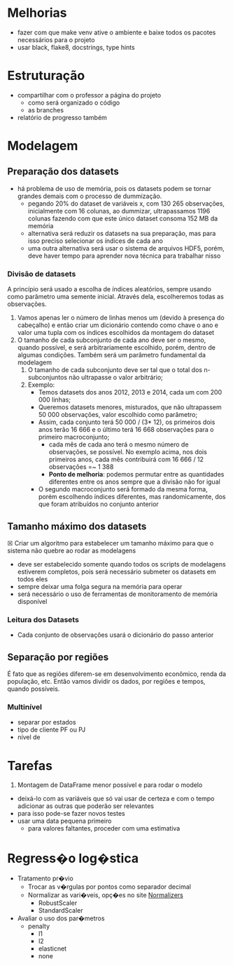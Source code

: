 # Melhorias
- fazer com que make venv ative o ambiente e baixe todos os pacotes necessários para o projeto
- usar black, flake8, docstrings, type hints
# Estruturação
- compartilhar com o professor a página do projeto
  - como será organizado o código
  - as branches
- relatório de progresso também
# Modelagem
## Preparação dos datasets
- há problema de uso de memória, pois os datasets podem se tornar grandes demais com o processo de dummização.
  - pegando 20% do dataset de variáveis x, com 130 265 observações, inicialmente com 16 colunas, ao dummizar, ultrapassamos 1196 colunas fazendo com que este único dataset consoma 152 MB da memória
  - alternativa será reduzir os datasets na sua preparação, mas para isso preciso selecionar os índices de cada ano
  - uma outra alternativa será usar o sistema de arquivos HDF5, porém, deve haver tempo para aprender nova técnica para trabalhar nisso
### Divisão de datasets
A princípio será usado a escolha de índices aleatórios, sempre usando como parâmetro uma semente inicial. Através dela,
escolheremos todas as observações.
1. Vamos apenas ler o número de linhas menos um (devido à presença do cabeçalho) e então criar um dicionário contendo como chave o ano e valor uma tupla com os índices escolhidos da montagem do dataset
2. O tamanho de cada subconjunto de cada ano deve ser o mesmo, quando possível, e será arbitrariamente escolhido, porém, dentro de algumas condições. Também será um parâmetro fundamental da modelagem
   1. O tamanho de cada subconjunto deve ser tal que o total dos n-subconjuntos não ultrapasse o valor arbitrário;
   2. Exemplo: 
      - Temos datasets dos anos 2012, 2013 e 2014, cada um com 200 000 linhas;
      - Queremos datasets menores, misturados, que não ultrapassem 50 000 observações, valor escolhido como parâmetro;
      - Assim, cada conjunto terá 50 000 / (3* 12), os primeiros dois anos terão 16 666 e o último terá 16 668 observações para o primeiro macroconjunto;
        - cada mês de cada ano terá o mesmo número de observações, se possível. No exemplo acima, nos dois primeiros anos, cada mês contribuirá com 16 666 / 12 observações =~ 1 388
        - **Ponto de melhoria**: podemos permutar entre as quantidades diferentes entre os anos sempre que a divisão não for igual
      - O segundo macroconjunto será formado da mesma forma, porém escolhendo índices diferentes, mas randomicamente, dos que foram atribuídos no conjunto anterior
## Tamanho máximo dos datasets
&#x2612;  Criar um algoritmo para estabelecer um tamanho máximo para que o sistema não quebre ao rodar as modelagens
  - deve ser estabelecido somente quando todos os scripts de modelagens estiverem completos, pois será necessário submeter os datasets em todos eles
  - sempre deixar uma folga segura na memória para operar
  - será necessário o uso de ferramentas de monitoramento de memória disponível
### Leitura dos Datasets
- Cada conjunto de observações usará o dicionário do passo anterior
## Separação por regiões
É fato que as regiões diferem-se em desenvolvimento econômico, renda da população, etc. Então vamos dividir os dados, por
regiões e tempos, quando possíveis.
### Multinível
- separar por estados
- tipo de cliente PF ou PJ
- nível de 
# Tarefas
1. Montagem de DataFrame menor possível e para rodar o modelo
  - deixá-lo com as variáveis que só vai usar de certeza e com o tempo adicionar as outras que poderão ser relevantes
  - para isso pode-se fazer novos testes
  - usar uma data pequena primeiro
    - para valores faltantes, proceder com uma estimativa
# Regress�o log�stica
- Tratamento pr�vio
  - Trocar as v�rgulas por pontos como separador decimal
  - Normalizar as vari�veis, opç�es no site [Normalizers](https://scikit-learn.org/stable/modules/classes.html#module-sklearn.preprocessing)
    - RobustScaler
    - StandardScaler
- Avaliar o uso dos par�metros
  - penalty
    - l1
    - l2
    - elasticnet
    - none